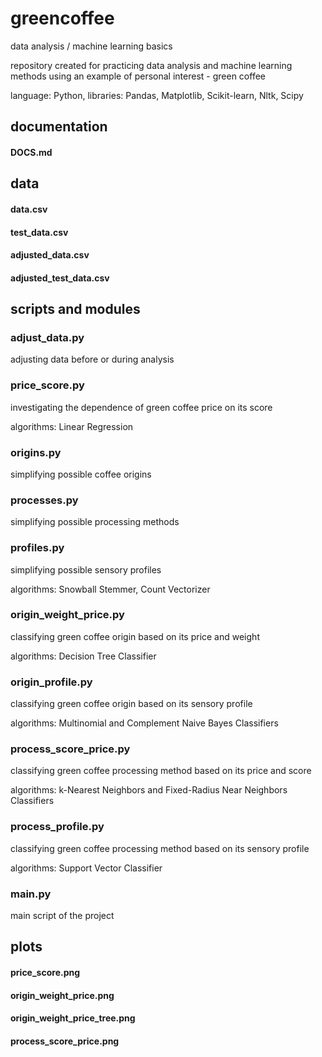 # greencoffee

data analysis / machine learning basics

repository created for practicing data analysis and machine learning methods using an example of personal interest - green coffee

language: Python, libraries: Pandas, Matplotlib, Scikit-learn, Nltk, Scipy

## documentation

#### DOCS.md

## data

#### data.csv
#### test_data.csv
#### adjusted_data.csv
#### adjusted_test_data.csv

## scripts and modules

### adjust_data.py

adjusting data before or during analysis

### price_score.py

investigating the dependence of green coffee price on its score

algorithms: Linear Regression

### origins.py

simplifying possible coffee origins

### processes.py

simplifying possible processing methods

### profiles.py

simplifying possible sensory profiles

algorithms: Snowball Stemmer, Count Vectorizer

### origin_weight_price.py

classifying green coffee origin based on its price and weight

algorithms: Decision Tree Classifier

### origin_profile.py

classifying green coffee origin based on its sensory profile

algorithms: Multinomial and Complement Naive Bayes Classifiers

### process_score_price.py

classifying green coffee processing method based on its price and score

algorithms: k-Nearest Neighbors and Fixed-Radius Near Neighbors Classifiers

### process_profile.py

classifying green coffee processing method based on its sensory profile

algorithms: Support Vector Classifier

### main.py

main script of the project

## plots

#### price_score.png
#### origin_weight_price.png
#### origin_weight_price_tree.png
#### process_score_price.png
